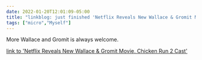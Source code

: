 ```yaml
---
date: 2022-01-20T12:01:09-05:00
title: "linkblog: just finished 'Netflix Reveals New Wallace & Gromit Movie, Chicken Run 2 Cast'"
tags: ["micro","Myself"]
---
```

More Wallace and Gromit is always welcome.
 
[link to 'Netflix Reveals New Wallace & Gromit Movie, Chicken Run 2 Cast'](https://gizmodo.com/netflix-wallace-and-gromit-movie-chicken-run-2-cast-1848390926)
